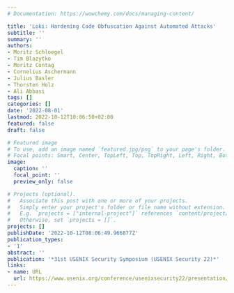```yaml
---
# Documentation: https://wowchemy.com/docs/managing-content/

title: 'Loki: Hardening Code Obfuscation Against Automated Attacks'
subtitle: ''
summary: ''
authors:
- Moritz Schloegel
- Tim Blazytko
- Moritz Contag
- Cornelius Aschermann
- Julius Basler
- Thorsten Holz
- Ali Abbasi
tags: []
categories: []
date: '2022-08-01'
lastmod: 2022-10-12T10:06:50+02:00
featured: false
draft: false

# Featured image
# To use, add an image named `featured.jpg/png` to your page's folder.
# Focal points: Smart, Center, TopLeft, Top, TopRight, Left, Right, BottomLeft, Bottom, BottomRight.
image:
  caption: ''
  focal_point: ''
  preview_only: false

# Projects (optional).
#   Associate this post with one or more of your projects.
#   Simply enter your project's folder or file name without extension.
#   E.g. `projects = ["internal-project"]` references `content/project/deep-learning/index.md`.
#   Otherwise, set `projects = []`.
projects: []
publishDate: '2022-10-12T08:06:49.966877Z'
publication_types:
- '1'
abstract: ''
publication: '*31st USENIX Security Symposium (USENIX Security 22)*'
links:
- name: URL
  url: https://www.usenix.org/conference/usenixsecurity22/presentation/schloegel
---
```

